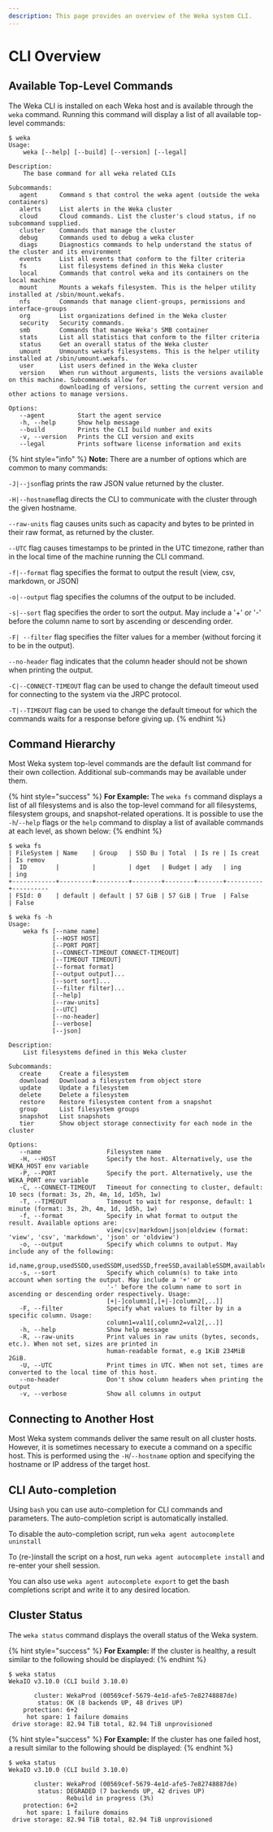 ```yaml
---
description: This page provides an overview of the Weka system CLI.
---
```


# CLI Overview

## Available Top-Level Commands

The Weka CLI is installed on each Weka host and is available through the `weka` command. Running this command will display a list of all available top-level commands:

```text
$ weka
Usage:
    weka [--help] [--build] [--version] [--legal]

Description:
    The base command for all weka related CLIs

Subcommands:
   agent      Command s that control the weka agent (outside the weka containers)
   alerts     List alerts in the Weka cluster
   cloud      Cloud commands. List the cluster's cloud status, if no subcommand supplied.
   cluster    Commands that manage the cluster
   debug      Commands used to debug a weka cluster
   diags      Diagnostics commands to help understand the status of the cluster and its environment
   events     List all events that conform to the filter criteria
   fs         List filesystems defined in this Weka cluster
   local      Commands that control weka and its containers on the local machine
   mount      Mounts a wekafs filesystem. This is the helper utility installed at /sbin/mount.wekafs.
   nfs        Commands that manage client-groups, permissions and interface-groups
   org        List organizations defined in the Weka cluster
   security   Security commands.
   smb        Commands that manage Weka's SMB container
   stats      List all statistics that conform to the filter criteria
   status     Get an overall status of the Weka cluster
   umount     Unmounts wekafs filesystems. This is the helper utility installed at /sbin/umount.wekafs.
   user       List users defined in the Weka cluster
   version    When run without arguments, lists the versions available on this machine. Subcommands allow for
              downloading of versions, setting the current version and other actions to manage versions.

Options:
   --agent         Start the agent service
   -h, --help      Show help message
   --build         Prints the CLI build number and exits
   -v, --version   Prints the CLI version and exits
   --legal         Prints software license information and exits
```

{% hint style="info" %}
**Note:** There are a number of options which are common to many commands:

`-J|--json`flag prints the raw JSON value returned by the cluster.

`-H|--hostname`flag directs the CLI to communicate with the cluster through the given hostname.

`--raw-units` flag causes units such as capacity and bytes to be printed in their raw format, as returned by the cluster.

`--UTC` flag causes timestamps to be printed in the UTC timezone, rather than in the local time of the machine running the CLI command.

`-f|--format` flag specifies the format to output the result \(view, csv, markdown, or JSON\)

`-o|--output` flag specifies the columns of the output to be included.

`-s|--sort` flag specifies the order to sort the output. May include a '+' or '-' before the column name to sort by ascending or descending order.

`-F| --filter` flag specifies the filter values for a member \(without forcing it to be in the output\).

`--no-header` flag indicates that the column header should not be shown when printing the output.

`-C|--CONNECT-TIMEOUT` flag can be used to change the default timeout used for connecting to the system via the JRPC protocol.

`-T|--TIMEOUT` flag can be used to change the default timeout for which the commands waits for a response before giving up.
{% endhint %}

## Command Hierarchy

Most Weka system top-level commands are the default list command for their own collection. Additional sub-commands may be available under them.

{% hint style="success" %}
**For Example:** The `weka fs` command displays a list of all filesystems and is also the top-level command for all filesystems, filesystem groups, and snapshot-related operations. It is possible to use the `-h`/`--help` flags or the `help` command to display a list of available commands at each level, as shown below:
{% endhint %}

```text
$ weka fs
| FileSystem | Name    | Group   | SSD Bu | Total  | Is re | Is creat | Is remov 
|  ID        |         |         | dget   | Budget | ady   | ing      | ing      
+------------+---------+---------+--------+--------+-------+----------+----------
| FSId: 0    | default | default | 57 GiB | 57 GiB | True  | False    | False
```

```text
$ weka fs -h
Usage:
    weka fs [--name name]
            [--HOST HOST]
            [--PORT PORT]
            [--CONNECT-TIMEOUT CONNECT-TIMEOUT]
            [--TIMEOUT TIMEOUT]
            [--format format]
            [--output output]...
            [--sort sort]...
            [--filter filter]...
            [--help]
            [--raw-units]
            [--UTC]
            [--no-header]
            [--verbose]
            [--json]

Description:
    List filesystems defined in this Weka cluster

Subcommands:
   create     Create a filesystem
   download   Download a filesystem from object store
   update     Update a filesystem
   delete     Delete a filesystem
   restore    Restore filesystem content from a snapshot
   group      List filesystem groups
   snapshot   List snapshots
   tier       Show object storage connectivity for each node in the cluster

Options:
   --name                  Filesystem name
   -H, --HOST              Specify the host. Alternatively, use the WEKA_HOST env variable
   -P, --PORT              Specify the port. Alternatively, use the WEKA_PORT env variable
   -C, --CONNECT-TIMEOUT   Timeout for connecting to cluster, default: 10 secs (format: 3s, 2h, 4m, 1d, 1d5h, 1w)
   -T, --TIMEOUT           Timeout to wait for response, default: 1 minute (format: 3s, 2h, 4m, 1d, 1d5h, 1w)
   -f, --format            Specify in what format to output the result. Available options are:
                           view|csv|markdown|json|oldview (format: 'view', 'csv', 'markdown', 'json' or 'oldview')
   -o, --output            Specify which columns to output. May include any of the following:
                           id,name,group,usedSSDD,usedSSDM,usedSSD,freeSSD,availableSSDM,availableSSD,usedTotalD,usedTotal,freeTotal,availableTotal,maxFiles,status,encrypted,stores,auth
   -s, --sort              Specify which column(s) to take into account when sorting the output. May include a '+' or
                           '-' before the column name to sort in ascending or descending order respectively. Usage:
                           [+|-]column1[,[+|-]column2[,..]]
   -F, --filter            Specify what values to filter by in a specific column. Usage:
                           column1=val1[,column2=val2[,..]]
   -h, --help              Show help message
   -R, --raw-units         Print values in raw units (bytes, seconds, etc.). When not set, sizes are printed in
                           human-readable format, e.g 1KiB 234MiB 2GiB.
   -U, --UTC               Print times in UTC. When not set, times are converted to the local time of this host.
   --no-header             Don't show column headers when printing the output
   -v, --verbose           Show all columns in output

```

## Connecting to Another Host

Most Weka system commands deliver the same result on all cluster hosts. However, it is sometimes necessary to execute a command on a specific host. This is performed using the `-H`/`--hostname` option and specifying the hostname or IP address of the target host.

## CLI Auto-completion

Using `bash` you can use auto-completion for CLI commands and parameters. The auto-completion script is automatically installed.

To disable the auto-completion script, run `weka agent autocomplete uninstall`

To \(re-\)install the script on a host, run `weka agent autocomplete install` and re-enter your shell session.

You can also use `weka agent autocomplete export` to get the bash completions script and write it to any desired location.

## Cluster Status

The `weka status` command displays the overall status of the Weka system.

{% hint style="success" %}
**For Example:** If the cluster is healthy, a result similar to the following should be displayed:
{% endhint %}

```text
$ weka status
WekaIO v3.10.0 (CLI build 3.10.0)

       cluster: WekaProd (00569cef-5679-4e1d-afe5-7e82748887de)
        status: OK (8 backends UP, 48 drives UP)
    protection: 6+2
     hot spare: 1 failure domains
 drive storage: 82.94 TiB total, 82.94 TiB unprovisioned
```

{% hint style="success" %}
**For Example:** If the cluster has one failed host, a result similar to the following should be displayed:
{% endhint %}

```text
$ weka status
WekaIO v3.10.0 (CLI build 3.10.0)

       cluster: WekaProd (00569cef-5679-4e1d-afe5-7e82748887de)
        status: DEGRADED (7 backends UP, 42 drives UP)
                Rebuild in progress (3%)
    protection: 6+2
     hot spare: 1 failure domains
 drive storage: 82.94 TiB total, 82.94 TiB unprovisioned
```

